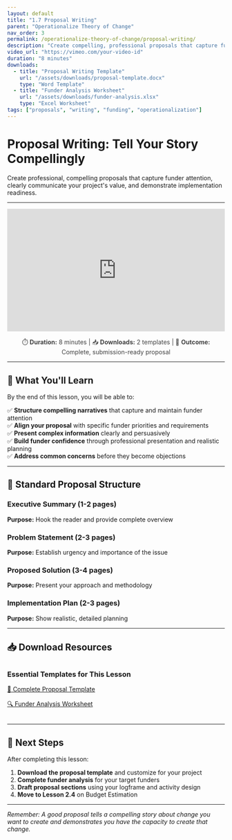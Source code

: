 ```yaml
---
layout: default
title: "1.7 Proposal Writing"
parent: "Operationalize Theory of Change"
nav_order: 3
permalink: /operationalize-theory-of-change/proposal-writing/
description: "Create compelling, professional proposals that capture funder attention and demonstrate your project's value and feasibility"
video_url: "https://vimeo.com/your-video-id"
duration: "8 minutes"
downloads:
  - title: "Proposal Writing Template"
    url: "/assets/downloads/proposal-template.docx"
    type: "Word Template"
  - title: "Funder Analysis Worksheet"
    url: "/assets/downloads/funder-analysis.xlsx"
    type: "Excel Worksheet"
tags: ["proposals", "writing", "funding", "operationalization"]
---
```


# Proposal Writing: Tell Your Story Compellingly

Create professional, compelling proposals that capture funder attention, clearly communicate your project's value, and demonstrate implementation readiness.

---

<div class="video-embed">
<div style="padding:56.25% 0 0 0;position:relative;">
<iframe src="https://player.vimeo.com/video/your-video-id?badge=0&amp;autopause=0&amp;player_id=0&amp;app_id=58479" 
        frameborder="0" 
        allow="autoplay; fullscreen; picture-in-picture" 
        allowfullscreen 
        style="position:absolute;top:0;left:0;width:100%;height:100%;"
        title="Proposal Writing - Setup Your Project for Success">
</iframe>
</div>
<script src="https://player.vimeo.com/api/player.js"></script>
<p style="text-align: center; margin-top: 1rem; font-size: 0.875rem; color: #434343;">
⏱️ <strong>Duration:</strong> 8 minutes | 
📥 <strong>Downloads:</strong> 2 templates | 
🎯 <strong>Outcome:</strong> Complete, submission-ready proposal
</p>
</div>

---

## 🎯 What You'll Learn

By the end of this lesson, you will be able to:

✅ **Structure compelling narratives** that capture and maintain funder attention  
✅ **Align your proposal** with specific funder priorities and requirements  
✅ **Present complex information** clearly and persuasively  
✅ **Build funder confidence** through professional presentation and realistic planning  
✅ **Address common concerns** before they become objections  

---

## 📖 Standard Proposal Structure

### Executive Summary (1-2 pages)
**Purpose:** Hook the reader and provide complete overview

### Problem Statement (2-3 pages)
**Purpose:** Establish urgency and importance of the issue

### Proposed Solution (3-4 pages)
**Purpose:** Present your approach and methodology

### Implementation Plan (2-3 pages)
**Purpose:** Show realistic, detailed planning

---

## 📥 Download Resources

<div class="download-section" style="margin: 2rem 0;">
<h3>Essential Templates for This Lesson</h3>
<div style="display: grid; grid-template-columns: repeat(auto-fit, minmax(250px, 1fr)); gap: 1rem; margin-top: 1rem;">
<a href="/assets/downloads/proposal-template.docx" class="btn btn-outline">📝 Complete Proposal Template</a>
<a href="/assets/downloads/funder-analysis.xlsx" class="btn btn-outline">🔍 Funder Analysis Worksheet</a>
</div>
</div>

---

## 🚀 Next Steps

After completing this lesson:
1. **Download the proposal template** and customize for your project
2. **Complete funder analysis** for your target funders  
3. **Draft proposal sections** using your logframe and activity design
4. **Move to Lesson 2.4** on Budget Estimation

---

*Remember: A good proposal tells a compelling story about change you want to create and demonstrates you have the capacity to create that change.*